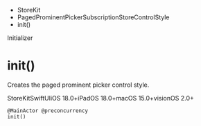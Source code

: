 

- StoreKit
- PagedProminentPickerSubscriptionStoreControlStyle
-  init() 

Initializer

# init()

Creates the paged prominent picker control style.

StoreKitSwiftUIiOS 18.0+iPadOS 18.0+macOS 15.0+visionOS 2.0+

``` source
@MainActor @preconcurrency
init()
```

